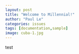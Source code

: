 ```yaml
---
layout: post
title: "Welcome to Millennial!"
author: "Paul Le"
categories: issues
tags: [documentation,sample]
image: cuba-1.jpg
---
```


test
